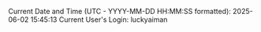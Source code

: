 Current Date and Time (UTC - YYYY-MM-DD HH:MM:SS formatted): 2025-06-02 15:45:13
Current User's Login: luckyaiman
